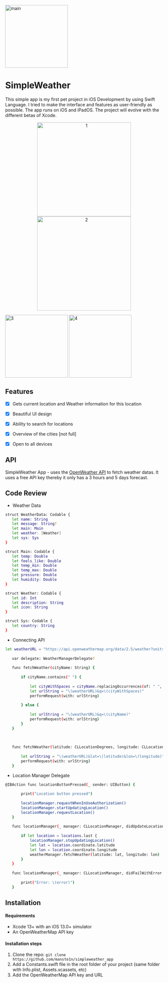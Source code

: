 
<p align="left">
  <img src="https://github.com/manste1n/simpleweather_app/blob/main/Screens/main.png" width="200" title="main">
</p>






# SimpleWeather

This simple app is my first pet project in iOS Development by using Swift Language. 
I tried to make the interface and features as user-friendly as possible.
The app runs on iOS and iPadOS. The project will evolve with the different betas of Xcode.

<p align="center">
  <img src="https://github.com/manste1n/simpleweather_app/blob/main/Screens/1.png" width="300" title="1">
  <img src="https://github.com/manste1n/simpleweather_app/blob/main/Screens/2.png" width="300" title="2">
  
</p>



<p align="left">
  <img src="https://github.com/manste1n/simpleweather_app/blob/main/Screens/3.png" width="200" title="3">
  <img src="https://github.com/manste1n/simpleweather_app/blob/main/Screens/4.png" width="200" title="4">
  
</p>




## Features

- [x] Gets current location and Weather information for this location
- [x] Beautiful UI design
- [x] Ability to search for locations
- [x] Overview of the cities [not full]
- [x] Open to all devices 



## API

SimpleWeather App - uses the [OpenWeather API](https://openweathermap.org) to fetch weather datas. It uses a free API key thereby it only has a 3 hours and 5 days forecast.

## Code Review

 - Weather Data
 ```sh
struct WeatherData: Codable {
    let name: String
    let message: String?
    let main: Main
    let weather: [Weather]
    let sys: Sys
}

struct Main: Codable {
    let temp: Double
    let feels_like: Double
    let temp_min: Double
    let temp_max: Double
    let pressure: Double
    let humidity: Double
}

struct Weather: Codable {
    let id: Int
    let description: String
    let icon: String
}

struct Sys: Codable {
    let country: String
}

``` 

 - Connecting API
 ```sh
 let weatherURL = "https://api.openweathermap.org/data/2.5/weather?units=imperial&appid=[TEXT YOUR API KEY]"
    
    var delegate: WeatherManagerDelegate?
    
    func fetchWeather(cityName: String) {
        
        if cityName.contains(" ") {
            
            let cityWithSpaces = cityName.replacingOccurrences(of: " ", with: "+")
            let urlString = "\(weatherURL)&q=\(cityWithSpaces)"
            performRequest(with: urlString)
            
        } else {
            
            let urlString = "\(weatherURL)&q=\(cityName)"
            performRequest(with: urlString)
        }
    }
    
   
    
    func fetchWeather(latitude: CLLocationDegrees, longitude: CLLocationDegrees) {
        
        let urlString = "\(weatherURL)&lat=\(latitude)&lon=\(longitude)"
        performRequest(with: urlString)
    }
``` 



 - Location Manager Delegate
 ```sh
@IBAction func locationButtonPressed(_ sender: UIButton) {
        
        print("Location button pressed")
        
        locationManager.requestWhenInUseAuthorization()
        locationManager.startUpdatingLocation()
        locationManager.requestLocation()
    }
    
    func locationManager(_ manager: CLLocationManager, didUpdateLocations locations: [CLLocation]) {
        
        if let location = locations.last {
            locationManager.stopUpdatingLocation()
            let lat = location.coordinate.latitude
            let lon = location.coordinate.longitude
            weatherManager.fetchWeather(latitude: lat, longitude: lon)
        }
    }
    
    func locationManager(_ manager: CLLocationManager, didFailWithError error: Error) {
        
        print("Error: \(error)")
    }
``` 


## Installation

#### Requirements
- Xcode 13+ with an iOS 13.0+ simulator
- An OpenWeatherMap API key

#### Installation steps
1. Clone the repo: `git clone https://github.com/manste1n/simpleweather_app`
2. Add a Constants.swift file in the root folder of your project (same folder with Info.plist, Assets.xcassets, etc)
3. Add the OpenWeatherMap API key and URL
